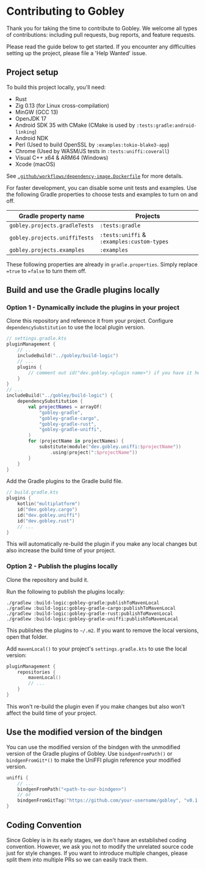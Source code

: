 # Contributing to Gobley

Thank you for taking the time to contribute to Gobley. We welcome all types of
contributions: including pull requests, bug reports, and feature requests.

Please read the guide below to get started. If you encounter any difficulties
setting up the project, please file a 'Help Wanted' issue.

## Project setup

To build this project locally, you'll need:

- Rust
- Zig 0.13 (for Linux cross-compilation)
- MinGW (GCC 13)
- OpenJDK 17
- Android SDK 35 with CMake (CMake is used by `:tests:gradle:android-linking`)
- Android NDK
- Perl (Used to build OpenSSL by `:examples:tokio-blake3-app`)
- Chrome (Used by WASM/JS tests in `:tests:uniffi:coverall`)
- Visual C++ x64 & ARM64 (Windows)
- Xcode (macOS)

See [`.github/workflows/dependency-image.Dockerfile`](.github/workflows/dependency-image.Dockerfile)
for more details.

For faster development, you can disable some unit tests and examples. Use the
following Gradle properties to choose tests and examples to turn on and off.

| Gradle property name          | Projects                                   |
|-------------------------------|--------------------------------------------|
| `gobley.projects.gradleTests` | `:tests:gradle`                            |
| `gobley.projects.uniffiTests` | `:tests:uniffi` & `:examples:custom-types` |
| `gobley.projects.examples`    | `:examples`                                |

These following properties are already in `gradle.properties`. Simply replace
`=true` to `=false` to turn them off.

## Build and use the Gradle plugins locally

### Option 1 - Dynamically include the plugins in your project

Clone this repository and reference it from your project. Configure
`dependencySubstitution` to use the local plugin version.

```kotlin
// settings.gradle.kts
pluginManagement {
    // ..
    includeBuild("../gobley/build-logic")
    // ...
    plugins {
        // comment out id("dev.gobley.<plugin name>") if you have it here
    }
}
// ...
includeBuild("../gobley/build-logic") {
    dependencySubstitution {
        val projectNames = arrayOf(
            "gobley-gradle",
            "gobley-gradle-cargo",
            "gobley-gradle-rust",
            "gobley-gradle-uniffi",
        )
        for (projectName in projectNames) {
            substitute(module("dev.gobley.uniffi:$projectName"))
                .using(project(":$projectName"))
        }
    }
}
```

Add the Gradle plugins to the Gradle build file.

```kotlin
// build.gradle.kts
plugins {
    kotlin("multiplatform")
    id("dev.gobley.cargo")
    id("dev.gobley.uniffi")
    id("dev.gobley.rust")
    // ...
}
```

This will automatically re-build the plugin if you make any local changes but
also increase the build time of your project.

### Option 2 - Publish the plugins locally

Clone the repository and build it.

Run the following to publish the plugins locally:

```shell
./gradlew :build-logic:gobley-gradle:publishToMavenLocal
./gradlew :build-logic:gobley-gradle-cargo:publishToMavenLocal
./gradlew :build-logic:gobley-gradle-rust:publishToMavenLocal
./gradlew :build-logic:gobley-gradle-uniffi:publishToMavenLocal
```

This publishes the plugins to `~/.m2`. If you want to remove the local versions,
open that folder.

Add `mavenLocal()` to your project's `settings.gradle.kts` to use the local
version:

```kotlin
pluginManagement {
    repositories {
        mavenLocal()
        // ...
    }
}
```

This won't re-build the plugin even if you make changes but also won't affect
the build time of your project.

## Use the modified version of the bindgen

You can use the modified version of the bindgen with the unmodified version of
the Gradle plugins of Gobley. Use `bindgenFromPath()` or `bindgenFromGit*()`
to make the UniFFI plugin reference your modified version.

```kotlin
uniffi {
    // ...
    bindgenFromPath("<path-to-our-bindgen>")
    // or
    bindgenFromGitTag("https://github.com/your-username/gobley", "v0.1.0")
}
```

## Coding Convention

Since Gobley is in its early stages, we don't have an established coding
convention. However, we ask you not to modify the unrelated source code just for
style changes. If you want to introduce multiple changes, please split them
into multiple PRs so we can easily track them.

